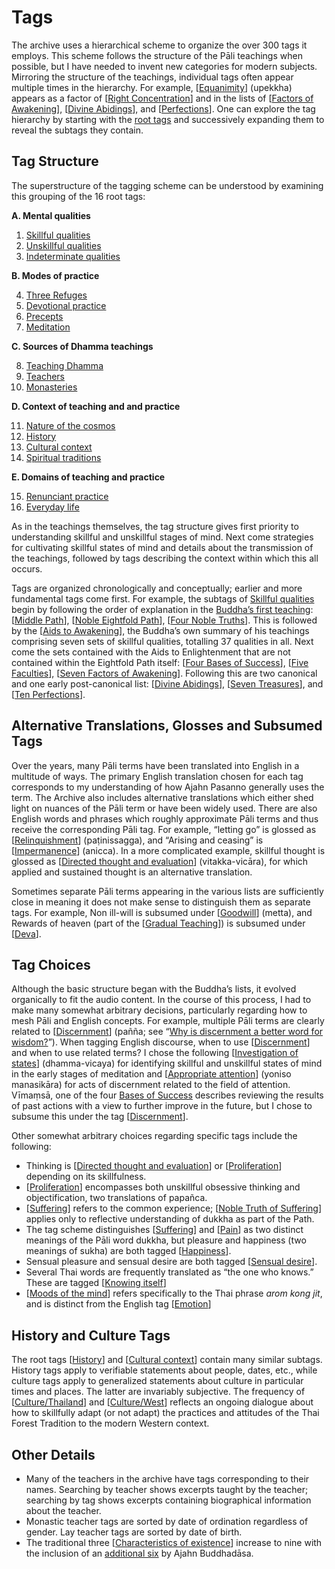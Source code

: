 # Tags
The archive uses a hierarchical scheme to organize the over 300 tags it employs. This scheme follows the structure of the Pāli teachings when possible, but I have needed to invent new categories for modern subjects. Mirroring the structure of the teachings, individual tags often appear multiple times in the hierarchy. For example, [[Equanimity](../../pages/tags/equanimity.html)] (upekkha) appears as a factor of [[Right Concentration](../../pages/tags/right-concentration.html)] and in the lists of [[Factors of Awakening](../../pages/tags/factors-of-awakening.html)], [[Divine Abidings](../../pages/tags/divine-abidings.html)], and [[Perfections](../../pages/tags/perfections.html)]. One can explore the tag hierarchy by starting with the [root tags](../../pages/drilldown/tag-999.html) and successively expanding them to reveal the subtags they contain.

## Tag Structure

The superstructure of the tagging scheme can be understood by examining this grouping of the 16 root tags:

__A. Mental qualities__

1. [Skillful qualities](../../pages/drilldown/tag-000.html#0)
2. [Unskillful qualities](../../pages/drilldown/tag-168.html#168)
3. [Indeterminate qualities](../../pages/drilldown/tag-211.html#211)

 __B. Modes of practice__

4. [Three Refuges](../../pages/drilldown/tag-266.html#266)
5. [Devotional practice](../../pages/drilldown/tag-273.html#273)
6. [Precepts](../../pages/drilldown/tag-291.html#291)
7. [Meditation](../../pages/drilldown/tag-316.html#316)

 __C. Sources of Dhamma teachings__

8. [Teaching Dhamma](../../pages/drilldown/tag-390.html#390)
9. [Teachers](../../pages/drilldown/tag-427.html#427)
10. [Monasteries](../../pages/drilldown/tag-497.html#497)

 __D. Context of teaching and and practice__

11. [Nature of the cosmos](../../pages/drilldown/tag-520.html#520)
12. [History](../../pages/drilldown/tag-541.html#541)
13. [Cultural context](../../pages/drilldown/tag-553.html#553)
14. [Spiritual traditions](../../pages/drilldown/tag-573.html#573)

 __E. Domains of teaching and practice__

15. [Renunciant practice](../../pages/drilldown/tag-585.html#585)
16. [Everyday life](../../pages/drilldown/tag-653.html#653)

As in the teachings themselves, the tag structure gives first priority to understanding skillful and unskillful stages of mind. Next come strategies for cultivating skillful states of mind and details about the transmission of the teachings, followed by tags describing the context within which this all occurs.

Tags are organized chronologically and conceptually; earlier and more fundamental tags come first. For example, the subtags of [Skillful qualities](../../pages/drilldown/tag-000.html#0) begin by following the order of explanation in the [Buddha’s first teaching](https://www.abhayagiri.org/media/books/Chanting-Book-Vol-1-Web.pdf#page=110): [[Middle Path](../../pages/tags/middle-path.html)], [[Noble Eightfold Path](../../pages/tags/eightfold-path.html)], [[Four Noble Truths](../../pages/tags/four-noble-truths.html)]. This is followed by the [[Aids to Awakening](../../pages/tags/aids-to-awakening.html)], the Buddha’s own summary of his teachings comprising seven sets of skillful qualities, totalling 37 qualities in all. Next come the sets contained with the Aids to Enlightenment that are not contained within the Eightfold Path itself: [[Four Bases of Success](../../pages/tags/bases-of-success.html)], [[Five Faculties](../../pages/tags/faculties.html)], [[Seven Factors of Awakening](../../pages/tags/factors-of-awakening.html)]. Following this are two canonical and one early post-canonical list: [[Divine Abidings](../../pages/tags/divine-abidings.html)], [[Seven Treasures](../../pages/tags/treasures.html)], and [[Ten Perfections](../../pages/tags/perfections.html)]. 


## Alternative Translations, Glosses and Subsumed Tags
Over the years, many Pāli terms have been translated into English in a multitude of ways. The primary English translation chosen for each tag corresponds to my understanding of how Ajahn Pasanno generally uses the term. The Archive also includes alternative translations which either shed light on nuances of the Pāli term or have been widely used. There are also English words and phrases which roughly approximate Pāli terms and thus receive the corresponding Pāli tag. For example, “letting go” is glossed as [[Relinquishment](../../pages/tags/relinquishment.html)] (paṭinissagga), and “Arising and ceasing” is [[Impermanence](../../pages/tags/impermanence.html)] (anicca). In a more complicated example, skillful thought is glossed as [[Directed thought and evaluation](../../pages/tags/directed-thought-and-evaluation.html)] (vitakka-vicāra), for which applied and sustained thought is an alternative translation.

Sometimes separate Pāli terms appearing in the various lists are sufficiently close in meaning it does not make sense to distinguish them as separate tags. For example, Non ill-will is subsumed under [[Goodwill](../../pages/tags/goodwill.html)] (metta), and Rewards of heaven (part of the [[Gradual Teaching](../../pages/tags/gradual-teaching.html)]) is subsumed under [[Deva](../../pages/tags/deva.html)].
## Tag Choices

Although the basic structure began with the Buddha’s lists, it evolved organically to fit the audio content. In the course of this process, I had to make many somewhat arbitrary decisions, particularly regarding how to mesh Pāli and English concepts. For example, multiple Pāli terms are clearly related to [[Discernment](../../pages/tags/discernment.html)] (pañña; see “[Why is discernment a better word for wisdom?](../../pages/events/SRD2013.html#SRD2013_S01_F03)”). When tagging English discourse, when to use [[Discernment](../../pages/tags/discernment.html)] and when to use related terms? I chose the following [[Investigation of states](../../pages/tags/investigation-of-states.html)] (dhamma-vicaya) for identifying skillful and unskillful states of mind in the early stages of meditation and [[Appropriate attention](../../pages/tags/appropriate-attention.html)] (yoniso manasikāra) for acts of discernment related to the field of attention. Vīmaṃsā, one of the four [Bases of Success](../../pages/drilldown/tag-087.html#87) describes reviewing the results of past actions with a view to further improve in the future, but I chose to subsume this under the tag [[Discernment](../../pages/tags/discernment.html)].

Other somewhat arbitrary choices regarding specific tags include the following:

 - Thinking is [[Directed thought and evaluation](../../pages/tags/directed-thought-and-evaluation.html)] or [[Proliferation](../../pages/tags/proliferation.html)] depending on its skillfulness.
 - [[Proliferation](../../pages/tags/proliferation.html)] encompasses both unskillful obsessive thinking and objectification, two translations of papañca.
 - [[Suffering](../../pages/tags/suffering.html)] refers to the common experience; [[Noble Truth of Suffering](../../pages/tags/noble-truth-of-suffering.html)] applies only to reflective understanding of dukkha as part of the Path.
 - The tag scheme distinguishes [[Suffering](../../pages/tags/suffering.html)] and [[Pain](../../pages/tags/pain.html)] as two distinct meanings of the Pāli word dukkha, but pleasure and happiness (two meanings of sukha) are both tagged [[Happiness](../../pages/tags/happiness.html)].
 - Sensual pleasure and sensual desire are both tagged [[Sensual desire](../../pages/tags/sensual-desire.html)].
 - Several Thai words are frequently translated as “the one who knows.” These are tagged [[Knowing itself](../../pages/tags/knowing-itself.html)]
 - [[Moods of the mind](../../pages/tags/moods-of-the-mind.html)] refers specifically to the Thai phrase _arom kong jit_, and is distinct from the English tag [[Emotion](../../pages/tags/emotion.html)]

## History and Culture Tags

The root tags [[History](../../pages/tags/history.html)] and [[Cultural context](../../pages/tags/cultural-context.html)] contain many similar subtags. History tags apply to verifiable statements about people, dates, etc., while culture tags apply to generalized statements about culture in particular times and places. The latter are invariably subjective. The frequency of [[Culture/Thailand](../../pages/tags/culturethailand.html)] and [[Culture/West](../../pages/tags/culturewest.html)] reflects an ongoing dialogue about how to skillfully adapt (or not adapt) the practices and attitudes of the Thai Forest Tradition to the modern Western context.

## Other Details
 - Many of the teachers in the archive have tags corresponding to their names. Searching by teacher shows excerpts taught by the teacher; searching by tag shows excerpts containing biographical information about the teacher.
 - Monastic teacher tags are sorted by date of ordination regardless of gender. Lay teacher tags are sorted by date of birth.
 - The traditional three [[Characteristics of existence](../../pages/tags/characteristics-of-existence.html)] increase to nine with the inclusion of an [additional six](https://www.abhayagiri.org/media/books/The-Island-Web-2020%20ed..pdf#page=115) by Ajahn Buddhadāsa.




